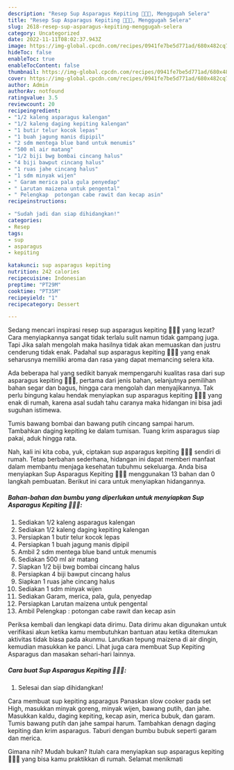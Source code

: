 ```yaml
---
description: "Resep Sup Asparagus Kepiting 🥣🦀🌽, Menggugah Selera"
title: "Resep Sup Asparagus Kepiting 🥣🦀🌽, Menggugah Selera"
slug: 2618-resep-sup-asparagus-kepiting-menggugah-selera
category: Uncategorized
date: 2022-11-11T08:02:37.943Z
image: https://img-global.cpcdn.com/recipes/0941fe7be5d771ad/680x482cq70/sup-asparagus-kepiting-foto-resep-utama.jpg
hideToc: false
enableToc: true
enableTocContent: false
thumbnail: https://img-global.cpcdn.com/recipes/0941fe7be5d771ad/680x482cq70/sup-asparagus-kepiting-foto-resep-utama.jpg
cover: https://img-global.cpcdn.com/recipes/0941fe7be5d771ad/680x482cq70/sup-asparagus-kepiting-foto-resep-utama.jpg
author: Admin
authorAv: notfound
ratingvalue: 3.5
reviewcount: 20
recipeingredient:
- "1/2 kaleng asparagus kalengan"
- "1/2 kaleng daging kepiting kalengan"
- "1 butir telur kocok lepas"
- "1 buah jagung manis dipipil"
- "2 sdm mentega blue band untuk menumis"
- "500 ml air matang"
- "1/2 biji bwg bombai cincang halus"
- "4 biji bawput cincang halus"
- "1 ruas jahe cincang halus"
- "1 sdm minyak wijen"
- " Garam merica pala gula penyedap"
- " Larutan maizena untuk pengental"
- " Pelengkap  potongan cabe rawit dan kecap asin"
recipeinstructions:

- "Sudah jadi dan siap dihidangkan!"
categories:
- Resep
tags:
- sup
- asparagus
- kepiting

katakunci: sup asparagus kepiting 
nutrition: 242 calories
recipecuisine: Indonesian
preptime: "PT29M"
cooktime: "PT35M"
recipeyield: "1"
recipecategory: Dessert

---
```



Sedang mencari inspirasi resep sup asparagus kepiting 🥣🦀🌽 yang lezat? Cara menyiapkannya sangat tidak terlalu sulit namun tidak gampang juga. Tapi Jika salah mengolah maka hasilnya tidak akan memuaskan dan justru cenderung tidak enak. Padahal sup asparagus kepiting 🥣🦀🌽 yang enak seharusnya memiliki aroma dan rasa yang dapat memancing selera kita.


Ada beberapa hal yang sedikit banyak mempengaruhi kualitas rasa dari sup asparagus kepiting 🥣🦀🌽, pertama dari jenis bahan, selanjutnya pemilihan bahan segar dan bagus, hingga cara mengolah dan menyajikannya. Tak perlu bingung kalau hendak menyiapkan sup asparagus kepiting 🥣🦀🌽 yang enak di rumah, karena asal sudah tahu caranya maka hidangan ini bisa jadi suguhan istimewa.

Tumis bawang bombai dan bawang putih cincang sampai harum. Tambahkan daging kepiting ke dalam tumisan. Tuang krim asparagus siap pakai, aduk hingga rata.


Nah, kali ini kita coba, yuk, ciptakan sup asparagus kepiting 🥣🦀🌽 sendiri di rumah. Tetap berbahan sederhana, hidangan ini dapat memberi manfaat dalam membantu menjaga kesehatan tubuhmu sekeluarga. Anda bisa menyiapkan Sup Asparagus Kepiting 🥣🦀🌽 menggunakan 13 bahan dan 0 langkah pembuatan. Berikut ini cara untuk menyiapkan hidangannya.

<!--inarticleads1-->

##### Bahan-bahan dan bumbu yang diperlukan untuk menyiapkan Sup Asparagus Kepiting 🥣🦀🌽:

1. Sediakan 1/2 kaleng asparagus kalengan
1. Sediakan 1/2 kaleng daging kepiting kalengan
1. Persiapkan 1 butir telur kocok lepas
1. Persiapkan 1 buah jagung manis dipipil
1. Ambil 2 sdm mentega blue band untuk menumis
1. Sediakan 500 ml air matang
1. Siapkan 1/2 biji bwg bombai cincang halus
1. Persiapkan 4 biji bawput cincang halus
1. Siapkan 1 ruas jahe cincang halus
1. Sediakan 1 sdm minyak wijen
1. Sediakan  Garam, merica, pala, gula, penyedap
1. Persiapkan  Larutan maizena untuk pengental
1. Ambil  Pelengkap : potongan cabe rawit dan kecap asin


Periksa kembali dan lengkapi data dirimu. Data dirimu akan digunakan untuk verifikasi akun ketika kamu membutuhkan bantuan atau ketika ditemukan aktivitas tidak biasa pada akunmu. Larutkan tepung maizena di air dingin, kemudian masukkan ke panci. Lihat juga cara membuat Sup Kepiting Asparagus dan masakan sehari-hari lainnya. 

<!--inarticleads2-->

##### Cara buat Sup Asparagus Kepiting 🥣🦀🌽:


1. Selesai dan siap dihidangkan!

Cara membuat sup kepiting asparagus Panaskan slow cooker pada set High, masukkan minyak goreng, minyak wijen, bawang putih, dan jahe. Masukkan kaldu, daging kepiting, kecap asin, merica bubuk, dan garam. Tumis bawang putih dan jahe sampai harum. Tambahkan denagn daging kepiting dan krim asparagus. Taburi dengan bumbu bubuk seperti garam dan merica. 

Gimana nih? Mudah bukan? Itulah cara menyiapkan sup asparagus kepiting 🥣🦀🌽 yang bisa kamu praktikkan di rumah. Selamat menikmati
